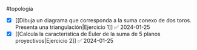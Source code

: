 #topología 

- [x] [[Dibuja un diagrama que corresponda a la suma conexo de dos toros. Presenta una triangulación|Ejercicio 1]] ✅ 2024-01-25
- [x] [[Calcula la característica de Euler de la suma de 5 planos proyectivos|Ejercicio 2]] ✅ 2024-01-25